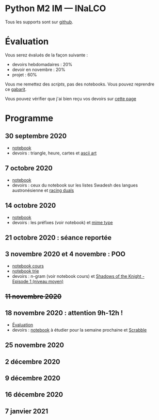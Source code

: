 # Python M2 IM — INaLCO

Tous les supports sont sur [github](https://github.com/clement-plancq/python-im-2). 

# Évaluation

Vous serez évalués de la façon suivante :

* devoirs hebdomadaires : 20%
* devoir en novembre  : 20%
* projet : 60%

Vous me remettez des *scripts*, pas des notebooks. Vous pouvez reprendre ce [gabarit](template.py).

Vous pouvez vérifier que j'ai bien reçu vos devoirs sur [cette page](devoirs-rendus.md)

# Programme

## 30 septembre 2020
 * [notebook](1-cours.ipynb)
 * devoirs : triangle, heure, cartes et [ascii art](https://www.codingame.com/ide/puzzle/ascii-art)

## 7 octobre 2020
 * [notebook](2-cours.ipynb)
 * devoirs : ceux du notebook sur les listes Swadesh des langues austronésienne et [racing duals](https://www.codingame.com/ide/puzzle/horse-racing-duals)

## 14 octobre 2020
 * [notebook](3-cours.ipynb)
 * devoirs : les préfixes (voir notebook) et [mime type](https://www.codingame.com/training/easy/mime-type)

## 21 octobre 2020 : séance reportée

## 3 novembre 2020 et 4 novembre : POO
 * [notebook cours](4-cours-poo.ipynb)
 * [notebook trie](4-cours-trie.ipynb)
 * devoirs : n-gram (voir notebook cours) et [Shadows of the Knight - Episode 1 (niveau moyen)](https://www.codingame.com/ide/puzzle/shadows-of-the-knight-episode-1)

## ~~11 novembre 2020~~

## 18 novembre 2020 : attention 9h-12h !
 * [Évaluation](.evaluation/)
 * devoirs : [notebook](6-cours-modules.ipynb) à étudier pour la semaine prochaine et [Scrabble](https://www.codingame.com/training/medium/scrabble)

## 25 novembre 2020

## 2 décembre 2020

## 9 décembre 2020

## 16 décembre 2020

## 7 janvier 2021
